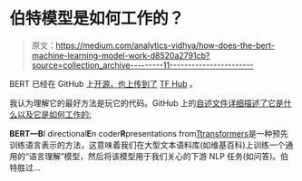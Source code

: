 # 伯特模型是如何工作的？

> 原文：<https://medium.com/analytics-vidhya/how-does-the-bert-machine-learning-model-work-d8520a2791cb?source=collection_archive---------11----------------------->

BERT 已经在 GitHub 上[开源，也上传到了](http://ai.googleblog.com/2018/11/open-sourcing-bert-state-of-art-pre.html) [TF Hub](https://tfhub.dev/) 。

我认为理解它的最好方法是玩它的代码。GitHub 上的[自述文件详细描述了它是什么以及它是如何工作的:](https://github.com/google-research/bert/blob/master/README.md)

**BERT—B**I directional**E**n coder**R**presentations from[Ttransformers](https://ai.googleblog.com/2017/08/transformer-novel-neural-network.html)是一种预先训练语言表示的方法，这意味着我们在大型文本语料库(如维基百科)上训练一个通用的“语言理解”模型，然后将该模型用于我们关心的下游 NLP 任务(如问答)。伯特胜过…